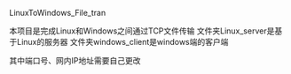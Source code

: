 LinuxToWindows_File_tran

本项目是完成Linux和Windows之间通过TCP文件传输
文件夹Linux_server是基于Linux的服务器
文件夹windows_client是windows端的客户端

其中端口号、网内IP地址需要自己更改
